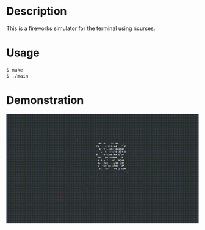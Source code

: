 # Description

This is a fireworks simulator for the terminal using ncurses.

# Usage

```
$ make
$ ./main
```

# Demonstration

![](demo-fireworks.gif)